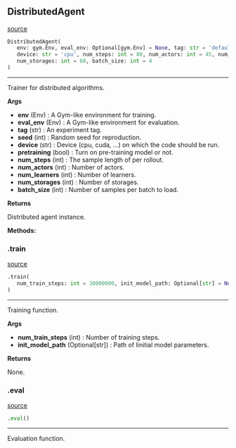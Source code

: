 #


## DistributedAgent
[source](https://github.com/RLE-Foundation/rllte/blob/main/rllte/common/distributed_agent.py/#L125)
```python 
DistributedAgent(
   env: gym.Env, eval_env: Optional[gym.Env] = None, tag: str = 'default', seed: int = 1,
   device: str = 'cpu', num_steps: int = 80, num_actors: int = 45, num_learners: int = 4,
   num_storages: int = 60, batch_size: int = 4
)
```


---
Trainer for distributed algorithms.


**Args**

* **env** (Env) : A Gym-like environment for training.
* **eval_env** (Env) : A Gym-like environment for evaluation.
* **tag** (str) : An experiment tag.
* **seed** (int) : Random seed for reproduction.
* **device** (str) : Device (cpu, cuda, ...) on which the code should be run.
* **pretraining** (bool) : Turn on pre-training model or not.
* **num_steps** (int) : The sample length of per rollout.
* **num_actors** (int) : Number of actors.
* **num_learners** (int) : Number of learners.
* **num_storages** (int) : Number of storages.
* **batch_size** (int) : Number of samples per batch to load.


**Returns**

Distributed agent instance.


**Methods:**


### .train
[source](https://github.com/RLE-Foundation/rllte/blob/main/rllte/common/distributed_agent.py/#L171)
```python
.train(
   num_train_steps: int = 30000000, init_model_path: Optional[str] = None
)
```

---
Training function.


**Args**

* **num_train_steps** (int) : Number of training steps.
* **init_model_path** (Optional[str]) : Path of Iinitial model parameters.


**Returns**

None.

### .eval
[source](https://github.com/RLE-Foundation/rllte/blob/main/rllte/common/distributed_agent.py/#L309)
```python
.eval()
```

---
Evaluation function.
